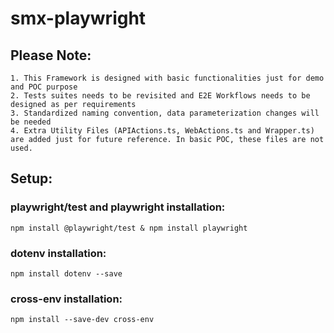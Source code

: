 # smx-playwright


## Please Note:
    1. This Framework is designed with basic functionalities just for demo and POC purpose
    2. Tests suites needs to be revisited and E2E Workflows needs to be designed as per requirements
    3. Standardized naming convention, data parameterization changes will be needed
    4. Extra Utility Files (APIActions.ts, WebActions.ts and Wrapper.ts) are added just for future reference. In basic POC, these files are not used.

## Setup:
### playwright/test and playwright installation:
    npm install @playwright/test & npm install playwright
### dotenv installation:
    npm install dotenv --save
### cross-env installation:
    npm install --save-dev cross-env